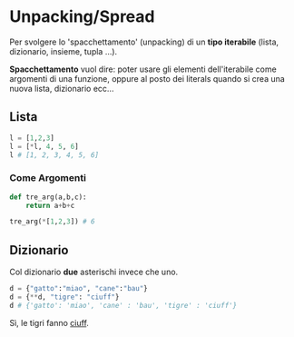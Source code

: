 # Unpacking/Spread

Per svolgere lo 'spacchettamento' (unpacking) di un **tipo iterabile**
(lista, dizionario, insieme, tupla ...). 

**Spacchettamento** vuol dire: poter usare gli elementi dell'iterabile come argomenti di una funzione, oppure al posto dei literals quando si crea una nuova lista, dizionario ecc...

## Lista

```python
l = [1,2,3]
l = [*l, 4, 5, 6]
l # [1, 2, 3, 4, 5, 6]
```

### Come Argomenti

```python
def tre_arg(a,b,c):
    return a+b+c

tre_arg(*[1,2,3]) # 6
```

## Dizionario

Col dizionario **due** asterischi invece che uno.

```python
d = {"gatto":"miao", "cane":"bau"}
d = {**d, "tigre": "ciuff"}
d # {'gatto': 'miao', 'cane' : 'bau', 'tigre' : 'ciuff'}
```

Sì, le tigri fanno [ciuff](https://www.youtube.com/watch?v=5Ksr0-H1gmI).



